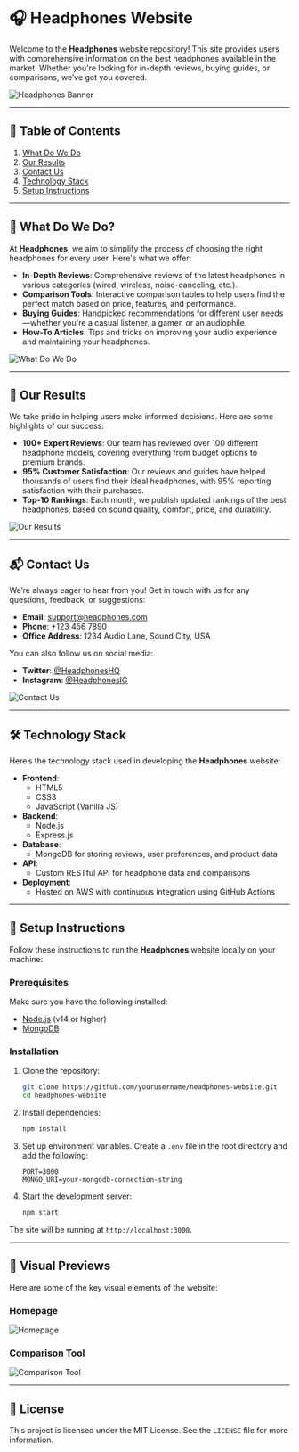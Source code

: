 # 🎧 Headphones Website

Welcome to the **Headphones** website repository! This site provides users with comprehensive information on the best headphones available in the market. Whether you're looking for in-depth reviews, buying guides, or comparisons, we’ve got you covered.

![Headphones Banner](https://via.placeholder.com/1200x400.png?text=Headphones+Website)

---

## 📖 Table of Contents

1. [What Do We Do](#what-do-we-do)
2. [Our Results](#our-results)
3. [Contact Us](#contact-us)
4. [Technology Stack](#technology-stack)
5. [Setup Instructions](#setup-instructions)

---

## 🤔 What Do We Do?

At **Headphones**, we aim to simplify the process of choosing the right headphones for every user. Here's what we offer:

- **In-Depth Reviews**: Comprehensive reviews of the latest headphones in various categories (wired, wireless, noise-canceling, etc.).
- **Comparison Tools**: Interactive comparison tables to help users find the perfect match based on price, features, and performance.
- **Buying Guides**: Handpicked recommendations for different user needs—whether you're a casual listener, a gamer, or an audiophile.
- **How-To Articles**: Tips and tricks on improving your audio experience and maintaining your headphones.

![What Do We Do](https://via.placeholder.com/600x400.png?text=Our+Services)

---

## 🎯 Our Results

We take pride in helping users make informed decisions. Here are some highlights of our success:

- **100+ Expert Reviews**: Our team has reviewed over 100 different headphone models, covering everything from budget options to premium brands.
- **95% Customer Satisfaction**: Our reviews and guides have helped thousands of users find their ideal headphones, with 95% reporting satisfaction with their purchases.
- **Top-10 Rankings**: Each month, we publish updated rankings of the best headphones, based on sound quality, comfort, price, and durability.

![Our Results](https://via.placeholder.com/600x400.png?text=Top+Rated+Headphones)

---

## 📬 Contact Us

We’re always eager to hear from you! Get in touch with us for any questions, feedback, or suggestions:

- **Email**: [support@headphones.com](mailto:support@headphones.com)
- **Phone**: +123 456 7890
- **Office Address**: 1234 Audio Lane, Sound City, USA

You can also follow us on social media:

- **Twitter**: [@HeadphonesHQ](https://twitter.com/headphoneshq)
- **Instagram**: [@HeadphonesIG](https://instagram.com/headphonesig)

![Contact Us](https://via.placeholder.com/600x400.png?text=Contact+Us)

---

## 🛠️ Technology Stack

Here’s the technology stack used in developing the **Headphones** website:

- **Frontend**: 
  - HTML5
  - CSS3
  - JavaScript (Vanilla JS)
- **Backend**: 
  - Node.js
  - Express.js
- **Database**: 
  - MongoDB for storing reviews, user preferences, and product data
- **API**: 
  - Custom RESTful API for headphone data and comparisons
- **Deployment**: 
  - Hosted on AWS with continuous integration using GitHub Actions

---

## 🚀 Setup Instructions

Follow these instructions to run the **Headphones** website locally on your machine:

### Prerequisites
Make sure you have the following installed:
- [Node.js](https://nodejs.org/) (v14 or higher)
- [MongoDB](https://www.mongodb.com/)

### Installation

1. Clone the repository:
    ```bash
    git clone https://github.com/yourusername/headphones-website.git
    cd headphones-website
    ```

2. Install dependencies:
    ```bash
    npm install
    ```

3. Set up environment variables. Create a `.env` file in the root directory and add the following:
    ```
    PORT=3000
    MONGO_URI=your-mongodb-connection-string
    ```

4. Start the development server:
    ```bash
    npm start
    ```

The site will be running at `http://localhost:3000`.

---

## 🎨 Visual Previews

Here are some of the key visual elements of the website:

### Homepage
![Homepage](https://via.placeholder.com/600x400.png?text=Headphones+Homepage)

### Comparison Tool
![Comparison Tool](https://via.placeholder.com/600x400.png?text=Comparison+Tool)

---

## 📄 License

This project is licensed under the MIT License. See the `LICENSE` file for more information.
